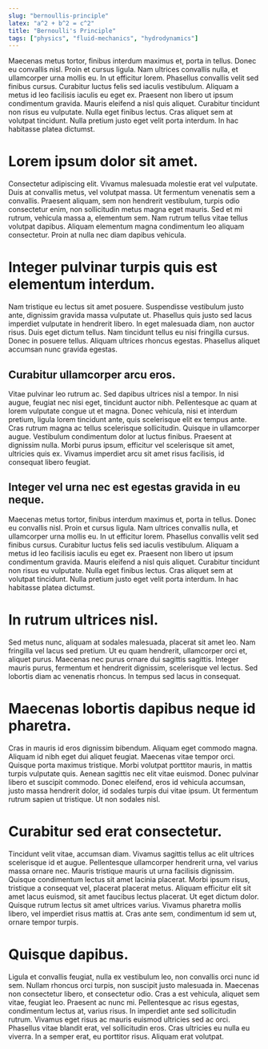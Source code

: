 ```yaml
---
slug: "bernoullis-principle"
latex: "a^2 + b^2 = c^2"
title: "Bernoulli's Principle"
tags: ["physics", "fluid-mechanics", "hydrodynamics"]
---
```


Maecenas metus tortor, finibus interdum maximus et, porta in
tellus. Donec eu convallis nisl. Proin et cursus ligula. Nam ultrices convallis nulla, et ullamcorper urna mollis eu. In
ut efficitur lorem. Phasellus convallis velit sed finibus cursus. Curabitur luctus felis sed iaculis vestibulum. Aliquam
a metus id leo facilisis iaculis eu eget ex. Praesent non libero ut ipsum condimentum gravida. Mauris eleifend a nisl
quis aliquet. Curabitur tincidunt non risus eu vulputate. Nulla eget finibus lectus. Cras aliquet sem at volutpat
tincidunt. Nulla pretium justo eget velit porta interdum. In hac habitasse platea dictumst.

# Lorem ipsum dolor sit amet.

Consectetur adipiscing elit. Vivamus malesuada molestie erat vel vulputate. Duis at convallis metus, vel volutpat massa.
Ut fermentum venenatis sem a convallis. Praesent aliquam, sem non hendrerit vestibulum, turpis odio consectetur enim,
non sollicitudin metus magna eget mauris. Sed et mi rutrum, vehicula massa a, elementum sem. Nam rutrum tellus vitae
tellus volutpat dapibus. Aliquam elementum magna condimentum leo aliquam consectetur. Proin at nulla nec diam dapibus
vehicula.

# Integer pulvinar turpis quis est elementum interdum. 
Nam tristique eu lectus sit amet posuere. Suspendisse vestibulum
justo ante, dignissim gravida massa vulputate ut. Phasellus quis justo sed lacus imperdiet vulputate in hendrerit
libero. In eget malesuada diam, non auctor risus. Duis eget dictum tellus. Nam tincidunt tellus eu nisi fringilla
cursus. Donec in posuere tellus. Aliquam ultrices rhoncus egestas. Phasellus aliquet accumsan nunc gravida egestas.

## Curabitur ullamcorper arcu eros.
Vitae pulvinar leo rutrum ac. Sed dapibus ultrices nisl a tempor. In nisi augue,
feugiat nec nisi eget, tincidunt auctor nibh. Pellentesque ac quam at lorem vulputate congue ut et magna. Donec
vehicula, nisi et interdum pretium, ligula lorem tincidunt ante, quis scelerisque elit ex tempus ante. Cras rutrum magna
ac tellus scelerisque sollicitudin. Quisque in ullamcorper augue. Vestibulum condimentum dolor at luctus finibus.
Praesent at dignissim nulla. Morbi purus ipsum, efficitur vel scelerisque sit amet, ultricies quis ex. Vivamus imperdiet
arcu sit amet risus facilisis, id consequat libero feugiat.

## Integer vel urna nec est egestas gravida in eu neque. 
Maecenas metus tortor, finibus interdum maximus et, porta in
tellus. Donec eu convallis nisl. Proin et cursus ligula. Nam ultrices convallis nulla, et ullamcorper urna mollis eu. In
ut efficitur lorem. Phasellus convallis velit sed finibus cursus. Curabitur luctus felis sed iaculis vestibulum. Aliquam
a metus id leo facilisis iaculis eu eget ex. Praesent non libero ut ipsum condimentum gravida. Mauris eleifend a nisl
quis aliquet. Curabitur tincidunt non risus eu vulputate. Nulla eget finibus lectus. Cras aliquet sem at volutpat
tincidunt. Nulla pretium justo eget velit porta interdum. In hac habitasse platea dictumst.

# In rutrum ultrices nisl. 
Sed metus nunc, aliquam at sodales malesuada, placerat sit amet leo. Nam fringilla vel lacus
sed pretium. Ut eu quam hendrerit, ullamcorper orci et, aliquet purus. Maecenas nec purus ornare dui sagittis sagittis.
Integer mauris purus, fermentum et hendrerit dignissim, scelerisque vel lectus. Sed lobortis diam ac venenatis rhoncus.
In tempus sed lacus in consequat.

# Maecenas lobortis dapibus neque id pharetra. 
Cras in mauris id eros dignissim bibendum. Aliquam eget commodo magna.
Aliquam id nibh eget dui aliquet feugiat. Maecenas vitae tempor orci. Quisque porta maximus tristique. Morbi volutpat
porttitor mauris, in mattis turpis vulputate quis. Aenean sagittis nec elit vitae euismod. Donec pulvinar libero et
suscipit commodo. Donec eleifend, eros id vehicula accumsan, justo massa hendrerit dolor, id sodales turpis dui vitae
ipsum. Ut fermentum rutrum sapien ut tristique. Ut non sodales nisl.

# Curabitur sed erat consectetur. 
Tincidunt velit vitae, accumsan diam. Vivamus sagittis tellus ac elit ultrices
scelerisque id et augue. Pellentesque ullamcorper hendrerit urna, vel varius massa ornare nec. Mauris tristique mauris
ut urna facilisis dignissim. Quisque condimentum lectus sit amet lacinia placerat. Morbi ipsum risus, tristique a
consequat vel, placerat placerat metus. Aliquam efficitur elit sit amet lacus euismod, sit amet faucibus lectus
placerat. Ut eget dictum dolor. Quisque rutrum lectus sit amet ultrices varius. Vivamus pharetra mollis libero, vel
imperdiet risus mattis at. Cras ante sem, condimentum id sem ut, ornare tempor turpis.

# Quisque dapibus. 
Ligula et convallis feugiat, nulla ex vestibulum leo, non convallis orci nunc id sem. Nullam rhoncus
orci turpis, non suscipit justo malesuada in. Maecenas non consectetur libero, et consectetur odio. Cras a est vehicula,
aliquet sem vitae, feugiat leo. Praesent ac nunc mi. Pellentesque ac risus egestas, condimentum lectus at, varius risus.
In imperdiet ante sed sollicitudin rutrum. Vivamus eget risus ac mauris euismod ultricies sed ac orci. Phasellus vitae
blandit erat, vel sollicitudin eros. Cras ultricies eu nulla eu viverra. In a semper erat, eu porttitor risus. Aliquam
erat volutpat.
